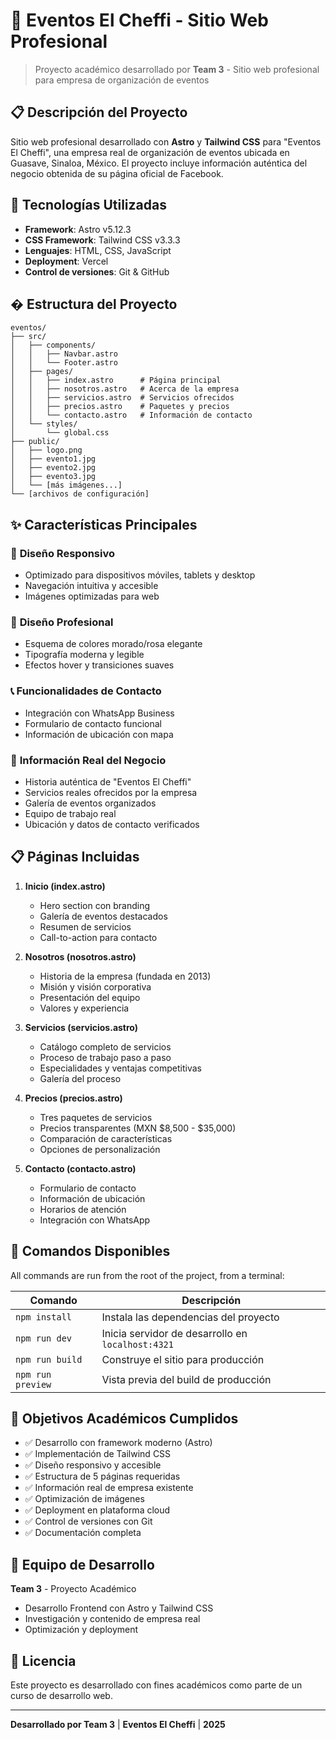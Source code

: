 # 🎉 Eventos El Cheffi - Sitio Web Profesional

> Proyecto académico desarrollado por **Team 3** - Sitio web profesional para empresa de organización de eventos

## 📋 Descripción del Proyecto

Sitio web profesional desarrollado con **Astro** y **Tailwind CSS** para "Eventos El Cheffi", una empresa real de organización de eventos ubicada en Guasave, Sinaloa, México. El proyecto incluye información auténtica del negocio obtenida de su página oficial de Facebook.

## 🚀 Tecnologías Utilizadas

- **Framework**: Astro v5.12.3
- **CSS Framework**: Tailwind CSS v3.3.3
- **Lenguajes**: HTML, CSS, JavaScript
- **Deployment**: Vercel
- **Control de versiones**: Git & GitHub

## � Estructura del Proyecto
```
eventos/
├── src/
│   ├── components/
│   │   ├── Navbar.astro
│   │   └── Footer.astro
│   ├── pages/
│   │   ├── index.astro      # Página principal
│   │   ├── nosotros.astro   # Acerca de la empresa
│   │   ├── servicios.astro  # Servicios ofrecidos
│   │   ├── precios.astro    # Paquetes y precios
│   │   └── contacto.astro   # Información de contacto
│   └── styles/
│       └── global.css
├── public/
│   ├── logo.png
│   ├── evento1.jpg
│   ├── evento2.jpg
│   ├── evento3.jpg
│   └── [más imágenes...]
└── [archivos de configuración]
```

## ✨ Características Principales

### 📱 **Diseño Responsivo**
- Optimizado para dispositivos móviles, tablets y desktop
- Navegación intuitiva y accesible
- Imágenes optimizadas para web

### 🎨 **Diseño Profesional**
- Esquema de colores morado/rosa elegante
- Tipografía moderna y legible
- Efectos hover y transiciones suaves

### 📞 **Funcionalidades de Contacto**
- Integración con WhatsApp Business
- Formulario de contacto funcional
- Información de ubicación con mapa

### 🏢 **Información Real del Negocio**
- Historia auténtica de "Eventos El Cheffi"
- Servicios reales ofrecidos por la empresa
- Galería de eventos organizados
- Equipo de trabajo real
- Ubicación y datos de contacto verificados

## 📋 Páginas Incluidas

1. **Inicio (index.astro)**
   - Hero section con branding
   - Galería de eventos destacados
   - Resumen de servicios
   - Call-to-action para contacto

2. **Nosotros (nosotros.astro)**
   - Historia de la empresa (fundada en 2013)
   - Misión y visión corporativa
   - Presentación del equipo
   - Valores y experiencia

3. **Servicios (servicios.astro)**
   - Catálogo completo de servicios
   - Proceso de trabajo paso a paso
   - Especialidades y ventajas competitivas
   - Galería del proceso

4. **Precios (precios.astro)**
   - Tres paquetes de servicios
   - Precios transparentes (MXN $8,500 - $35,000)
   - Comparación de características
   - Opciones de personalización

5. **Contacto (contacto.astro)**
   - Formulario de contacto
   - Información de ubicación
   - Horarios de atención
   - Integración con WhatsApp

## 🧞 Comandos Disponibles

All commands are run from the root of the project, from a terminal:

| Comando | Descripción |
|---------|-------------|
| `npm install` | Instala las dependencias del proyecto |
| `npm run dev` | Inicia servidor de desarrollo en `localhost:4321` |
| `npm run build` | Construye el sitio para producción |
| `npm run preview` | Vista previa del build de producción |

## 🎯 Objetivos Académicos Cumplidos

- ✅ Desarrollo con framework moderno (Astro)
- ✅ Implementación de Tailwind CSS
- ✅ Diseño responsivo y accesible
- ✅ Estructura de 5 páginas requeridas
- ✅ Información real de empresa existente
- ✅ Optimización de imágenes
- ✅ Deployment en plataforma cloud
- ✅ Control de versiones con Git
- ✅ Documentación completa

## 👥 Equipo de Desarrollo

**Team 3** - Proyecto Académico
- Desarrollo Frontend con Astro y Tailwind CSS
- Investigación y contenido de empresa real
- Optimización y deployment

## 📄 Licencia

Este proyecto es desarrollado con fines académicos como parte de un curso de desarrollo web.

---

**Desarrollado por Team 3** | **Eventos El Cheffi** | **2025**
